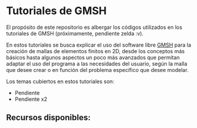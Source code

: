 # Tutoriales de GMSH

El propósito de este repositorio es albergar los códigos utilizados en los tutoriales de GMSH (próximamente, pendiente zelda :v).

En estos tutoriales se busca explicar el uso del software libre [GMSH](https://gmsh.info) para la creación de mallas de elementos finitos en 2D, desde los conceptos más básicos hasta algunos aspectos un poco más avanzados que permitan adaptar el uso del programa a las necesidades del usuario, según la malla que desee crear o en función del problema específico que desee modelar.

Los temas cubiertos en estos tutoriales son:
- Pendiente
- Pendiente x2

## Recursos disponibles:

